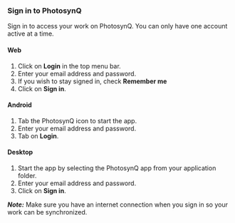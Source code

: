 ### Sign in to PhotosynQ
Sign in to access your work on PhotosynQ. You can only have one account active at a time.

#### Web
1. Click on **Login** in the top menu bar.
2. Enter your email address and password.
3. If you wish to stay signed in, check **Remember me**
4. Click on **Sign in**.

#### Android
1. Tab the PhotosynQ icon to start the app.
2. Enter your email address and password.
3. Tab on **Login**.

#### Desktop
1. Start the app by selecting the PhotosynQ app from your application folder.
2. Enter your email address and password.
3. Click on **Sign in**.

***Note:*** Make sure you have an internet connection when you sign in so your work can be synchronized.